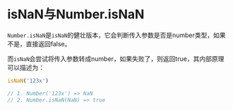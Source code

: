 # isNaN与Number.isNaN
`Number.isNaN`是`isNaN`的健壮版本，它会判断传入参数是否是number类型，如果不是，直接返回false。

而`isNaN`会尝试将传入参数转成number，如果失败了，则返回true，其内部原理可以描述为：

```js
isNaN('123x')

// 1. Number('123x') => NaN
// 2. Number.isNaN(NaN) => true
```
